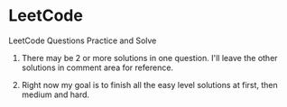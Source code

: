 # LeetCode
LeetCode Questions Practice and Solve

1. There may be 2 or more solutions in one question.
I'll leave the other solutions in comment area for reference.

2. Right now my goal is to finish all the easy level solutions at first,
then medium and hard.
